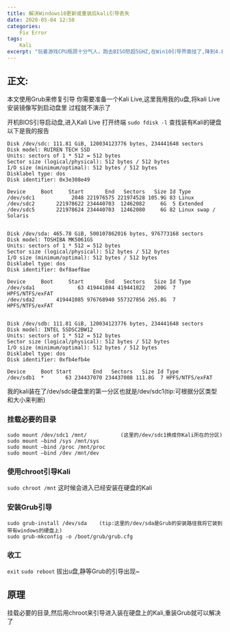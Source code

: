 ```yaml
---
title: 解决Windows10更新或重装后kali引导丢失
date: 2020-05-04 12:58
categories:
    Fix Error
tags:
    Kali
excerpt: "玩着游戏CPU瓶颈十分气人，跑去BISO怒超5GHZ,在Win10引导界面挂了,降到4.8Ghz后稳定,可是Win10莫名其妙的就挂了.由于我是Win10,Kali双系统直接重装后Kali的GRUB引导没了,造孽啊."
---
```


## 正文:
本文使用Grub来修复引导
你需要准备一个Kali Live,这里我用我的u盘,将kali Live安装镜像写到启动盘里
过程就不演示了

开机BIOS引导启动盘,进入Kali Live
打开终端
`sudo fdisk -l`
查找装有Kali的硬盘
以下是我的报告
```
Disk /dev/sdc: 111.81 GiB, 120034123776 bytes, 234441648 sectors
Disk model: RUIREN TECH SSD 
Units: sectors of 1 * 512 = 512 bytes
Sector size (logical/physical): 512 bytes / 512 bytes
I/O size (minimum/optimal): 512 bytes / 512 bytes
Disklabel type: dos
Disk identifier: 0x3e308e49

Device     Boot     Start       End   Sectors   Size Id Type
/dev/sdc1            2048 221976575 221974528 105.9G 83 Linux
/dev/sdc2       221978622 234440703  12462082     6G  5 Extended
/dev/sdc5       221978624 234440703  12462080     6G 82 Linux swap / Solaris


Disk /dev/sda: 465.78 GiB, 500107862016 bytes, 976773168 sectors
Disk model: TOSHIBA MK5061GS
Units: sectors of 1 * 512 = 512 bytes
Sector size (logical/physical): 512 bytes / 512 bytes
I/O size (minimum/optimal): 512 bytes / 512 bytes
Disklabel type: dos
Disk identifier: 0xf8aef8ae

Device     Boot     Start       End   Sectors   Size Id Type
/dev/sda1              63 419441084 419441022   200G  7 HPFS/NTFS/exFAT
/dev/sda2       419441085 976768940 557327856 265.8G  7 HPFS/NTFS/exFAT


Disk /dev/sdb: 111.81 GiB, 120034123776 bytes, 234441648 sectors
Disk model: INTEL SSDSC2BW12
Units: sectors of 1 * 512 = 512 bytes
Sector size (logical/physical): 512 bytes / 512 bytes
I/O size (minimum/optimal): 512 bytes / 512 bytes
Disklabel type: dos
Disk identifier: 0xfb4efb4e

Device     Boot Start       End   Sectors   Size Id Type
/dev/sdb1  *       63 234437070 234437008 111.8G  7 HPFS/NTFS/exFAT
```
我的kali装在了/dev/sdc硬盘里的第一分区也就是/dev/sdc1(tip:可根据分区类型和大小来判断)
### 挂载必要的目录
```
sudo mount /dev/sdc1 /mnt/           (这里的/dev/sdc1换成你Kali所在的分区)
sudo mount —bind /sys /mnt/sys
sudo mount —bind /proc /mnt/proc
sudo mount –bind /dev /mnt/dev
```

### 使用chroot引导Kali
`sudo chroot /mnt`
这时候会进入已经安装在硬盘的Kali

### 安装Grub引导
```
sudo grub-install /dev/sda    (tip:这里的/dev/sda是Grub的安装路径我将它装到带有windows的硬盘上)
sudo grub-mkconfig -o /boot/grub/grub.cfg
```

### 收工
`exit`
`sudo reboot`
拔出u盘,静等Grub的引导出现~

## 原理
挂载必要的目录,然后用chroot来引导进入装在硬盘上的Kali,重装Grub就可以解决了